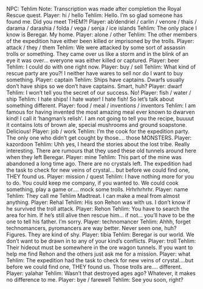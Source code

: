 NPC: Tehlim
Note: Transcription was made after completion the Royal Rescue quest.
Player: hi / hello
Tehlim: Hello. I’m so glad someone has found me. Did you meet THEM?!
Player: ab’dendriel / carlin / venore / thais / darama / darashia / folda / vega / senja / ice islands
Tehlim: The only place I know is Beregar. My home.
Player: alone / other
Tehlim: The other members of the expedition have either been killed or imprisoned by the trolls.
Player: attack / they / them
Tehlim: We were attacked by some sort of assassin trolls or something. They came over us like a storm and in the blink of an eye it was over… everyone was either killed or captured.
Player: beer
Tehlim: I could do with one right now.
Player: buy / sell
Tehlim: What kind of rescue party are you?! I neither have wares to sell nor do I want to buy something.
Player: captain
Tehlim: Ships have captains. Dwarfs usually don’t have ships so we don’t have captains. Smart, huh?
Player: dwarf
Tehlim: I won’t tell you the secret of our success. No!
Player: fish / water / ship
Tehlim: I hate ships! I hate water! I hate fish! So let’s talk about something different.
Player: food / meal / inventions / inventors
Tehlim: I am famous for having invented the most amazing meal ever known to dwarven kind! I call it ‘hangman’s relish’. I am not going to tell you the recipe, buuuut it contains lots of brown ale, special mushrooms and ground soapstone. Delicious!
Player: job / work
Tehlim: I’m the cook for the expedition party. The only one who didn’t get cought by those…. those MONSTERS.
Player: kazordoon
Tehlim: Uhh yes, I heard the stories about the lost tribe. Really interesting. There are rumours that they used these old tunnels around here when they left Beregar.
Player: mine
Tehlim: This part of the mine was abandoned a long time ago. There are no crystals left. The expedition had the task to check for new veins of crystal… but before we could find one, THEY found us.
Player: mission / quest
Tehlim: I have nothing more for you to do. You could keep me company, if you wanted to. We could cook something, play a game or…. mock some trolls. Hrhrhrhrhr.
Player: name
Tehlim: They call me Tehlim Madtreat. I can make a meal from almost anything.
Player: Rehal
Tehlim: His son Rehon was with us. I don’t know if he survived the troll attack.
Player: Rehon
Tehlim: You have to search the area for him. If he’s still alive then rescue him… if not… you’ll have to be the one to tell his father. I’m sorry.
Player: technomancer
Tehlim: Ahhh, forget technomancers, pyromancers are way better. Never seen one, huh? Figures. They are kind of shy.
Player: tibia
Tehlim: Beregar is our world. We don’t want to be drawn in to any of your kind’s conflicts.
Player: troll
Tehlim: Their hideout must be somewhere in the ore wagon tunnels. If you want to help me find Rehon and the others just ask me for a mission.
Player: what
Tehlim: The expedition had the task to check for new veins of crystal….but before we could find one, THEY found us. Those trolls are…. different.
Player: yalahar
Tehlim: Wasn’t that destroyed ages ago? Whatever, it makes no difference to me.
Player: bye / farewell
Tehlim: See you soon, right?